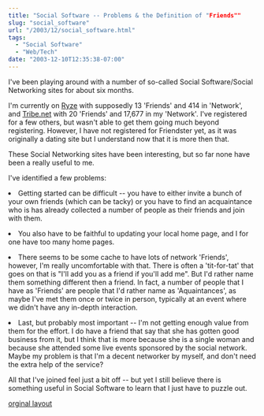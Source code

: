 ```yaml
---
title: "Social Software -- Problems & the Definition of "Friends""
slug: "social_software"
url: "/2003/12/social_software.html"
tags:
  - "Social Software"
  - "Web/Tech"
date: "2003-12-10T12:35:38-07:00"
---
```

<p>I've been playing around with a number of so-called Social Software/Social Networking sites for about six months.</p>
<p>I'm currently on <a href="http://new.ryze.com/view.php?who=ChristopherA">Ryze</a> with supposedly 13 'Friends' and 414 in 'Network', and <a href="http://cluster.tribe.net/tribe/servlet/template/pub%2Cpcard%2CBasics.vm?personid=ce34093a-3c72-4954-b52f-3d6bc51884af">Tribe.net</a> with 20 'Friends' and 17,677 in my 'Network'. I've registered for a few others, but wasn't able to get them going much beyond registering. However, I have not registered for Friendster yet, as it was originally a dating site but I understand now that it is more then that.</p>
<p>These Social Networking sites have been interesting, but so far none have been a really useful to me.  </p>
<p>I've identified a few problems:</p>
<p><li>Getting started can be difficult -- you have to either invite a bunch of your own friends (which can be tacky) or you have to find an acquaintance who is has already collected a number of people as their friends and join with them.</p>
<p><li>You also have to be faithful to updating your local home page, and I for one have too many home pages.</p>
<p><li>There seems to be some cache to have lots of network 'Friends', however, I'm really uncomfortable with that. There is often a 'tit-for-tat' that goes on that is "I'll add you as a friend if you'll add me". But I'd rather name them something different then a friend. In fact, a number of people that I have as 'Friends' are people that I'd rather name as 'Aquaintances', as maybe I've met them once or twice in person, typically at an event where we didn't have any in-depth interaction.</p>
<p><li>Last, but probably most important -- I'm not getting enough value from them for the effort. I do have a friend that say that she has gotten good business from it, but I think that is more because she is a single woman and because she attended some live events sponsored by the social network. Maybe my problem is that I'm a decent networker by myself, and don't need the extra help of the service?</p>
<p>All that I've joined feel just a bit off -- but yet I still believe there is something useful in Social Software to learn that I just have to puzzle out.</p>
<p class="previous"><a href="/previous/2003/12/social_software.html" rel="syndication">orginal layout</a></p>
